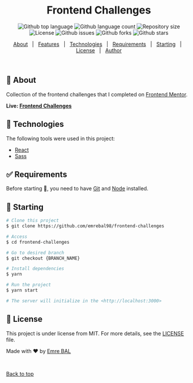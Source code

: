 <div align="center" id="top"> 
  

  <!-- <a href="https://frontendchallenges.netlify.app">Demo</a> -->
</div>

<h1 align="center">Frontend Challenges</h1>

<p align="center">
  <img alt="Github top language" src="https://img.shields.io/github/languages/top/emrebal98/frontend-challenges?color=56BEB8">

  <img alt="Github language count" src="https://img.shields.io/github/languages/count/emrebal98/frontend-challenges?color=56BEB8">

  <img alt="Repository size" src="https://img.shields.io/github/repo-size/emrebal98/frontend-challenges?color=56BEB8">

  <img alt="License" src="https://img.shields.io/github/license/emrebal98/frontend-challenges?color=56BEB8">

  <img alt="Github issues" src="https://img.shields.io/github/issues/emrebal98/frontend-challenges?color=56BEB8" />

  <img alt="Github forks" src="https://img.shields.io/github/forks/emrebal98/frontend-challenges?color=56BEB8" />

  <img alt="Github stars" src="https://img.shields.io/github/stars/emrebal98/frontend-challenges?color=56BEB8" />
</p>

<p align="center">
  <a href="#dart-about">About</a> &#xa0; | &#xa0; 
  <a href="#sparkles-features">Features</a> &#xa0; | &#xa0;
  <a href="#rocket-technologies">Technologies</a> &#xa0; | &#xa0;
  <a href="#white_check_mark-requirements">Requirements</a> &#xa0; | &#xa0;
  <a href="#checkered_flag-starting">Starting</a> &#xa0; | &#xa0;
  <a href="#memo-license">License</a> &#xa0; | &#xa0;
  <a href="https://github.com/emrebal98" target="_blank">Author</a>
</p>

<br>

## :dart: About ##

Collection of the frontend challenges that I completed on [Frontend Mentor](https://www.frontendmentor.io/challenges).

**Live: [Frontend Challenges](https://emrebal98.github.io/frontend-challenges/)**
## :rocket: Technologies ##

The following tools were used in this project:

  
- [React](https://pt-br.reactjs.org/)
- [Sass](https://sass-lang.com/)

## :white_check_mark: Requirements ##

Before starting :checkered_flag:, you need to have [Git](https://git-scm.com) and [Node](https://nodejs.org/en/) installed.

## :checkered_flag: Starting ##

```bash
# Clone this project
$ git clone https://github.com/emrebal98/frontend-challenges

# Access
$ cd frontend-challenges

# Go to desired branch
$ git checkout {BRANCH_NAME}

# Install dependencies
$ yarn

# Run the project
$ yarn start

# The server will initialize in the <http://localhost:3000>
```

## :memo: License ##

This project is under license from MIT. For more details, see the [LICENSE](LICENSE.md) file.


Made with :heart: by <a href="https://github.com/emrebal98" target="_blank">Emre BAL</a>

&#xa0;

<a href="#top">Back to top</a>
